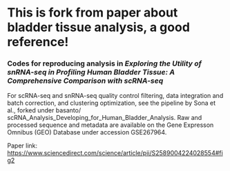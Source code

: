 # This is fork from paper about bladder tissue analysis, a good reference!

### Codes for reproducing analysis in *Exploring the Utility of snRNA-seq in Profiling Human Bladder Tissue: A Comprehensive Comparison with scRNA-seq*
For scRNA-seq and snRNA-seq quality control filtering, data integration and batch correction, and clustering optimization, see the pipeline by Sona et al., forked under basanto/ scRNA_Analysis_Developing_for_Human_Bladder_Analysis. Raw and processed sequence and metadata are available on the Gene Expresson Omnibus (GEO) Database under accession GSE267964.

Paper link: 
https://www.sciencedirect.com/science/article/pii/S2589004224028554#fig2
